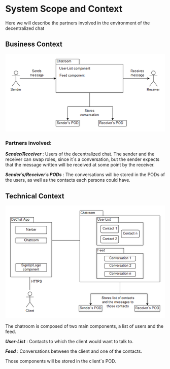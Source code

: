System Scope and Context
========================

Here we will describe the partners involved in the environment of the decentralized chat

Business Context
----------------

![Business Context Diagram](images/03-business-context.png "Business Context Diagram")

### Partners involved:

***Sender/Receiver*** :
Users of the decentralized chat. The sender and the receiver can swap roles, since it´s a conversation, but the sender expects that the message written will be received at some point by the receiver.

***Sender´s/Receiver´s PODs*** : The conversations will be stored in the PODs of the users, as well as the contacts each persons could have.

Technical Context
-----------------

![Technical Context Diagram](images/03-technical-context.png "Technical Context Diagram")

The chatroom is composed of two main components, a list of users and the feed.

***User-List*** :
Contacts to which the client would want to talk to.

***Feed*** :
Conversations between the client and one of the contacts.

Those components will be stored in the client´s POD.
